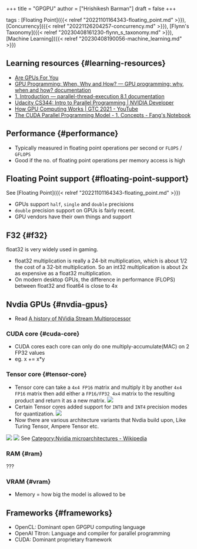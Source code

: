 +++
title = "GPGPU"
author = ["Hrishikesh Barman"]
draft = false
+++

tags
: [Floating Point]({{< relref "20221101164343-floating_point.md" >}}), [Concurrency]({{< relref "20221126204257-concurrency.md" >}}), [Flynn's Taxonomy]({{< relref "20230408161230-flynn_s_taxonomy.md" >}}), [Machine Learning]({{< relref "20230408190056-machine_learning.md" >}})


## Learning resources {#learning-resources}

-   [Are GPUs For You](http://lava.cs.virginia.edu/gpu_summary.html)
-   [GPU Programming: When, Why and How? — GPU programming: why, when and how? documentation](https://enccs.github.io/gpu-programming/)
-   [1. Introduction — parallel-thread-execution 8.1 documentation](https://docs.nvidia.com/cuda/parallel-thread-execution/index.html)
-   [Udacity CS344: Intro to Parallel Programming | NVIDIA Developer](https://developer.nvidia.com/udacity-cs344-intro-parallel-programming)
-   [How GPU Computing Works | GTC 2021 - YouTube](https://www.youtube.com/watch?v=3l10o0DYJXg)
-   [The CUDA Parallel Programming Model - 1. Concepts - Fang's Notebook](https://nichijou.co/cuda1/)


## Performance {#performance}

-   Typically measured in floating point operations per second or `FLOPS` / `GFLOPS`
-   Good if the no. of floating point operations per memory access is high


## Floating Point support {#floating-point-support}

See [Floating Point]({{< relref "20221101164343-floating_point.md" >}})

-   GPUs support `half`, `single` and `double` precisions
-   `double` precision support on GPUs is fairly recent.
-   GPU vendors have their own things and support


## F32 {#f32}

float32 is very widely used in gaming.

-   float32 multiplication is really a 24-bit multiplication, which is about 1/2 the cost of a 32-bit multiplication. So an int32 multiplication is about 2x as expensive as a float32 multiplication.
-   On modern desktop GPUs, the difference in performance (FLOPS) between float32 and float64 is close to 4x


## Nvdia GPUs {#nvdia-gpus}

-   Read [A history of NVidia Stream Multiprocessor](https://fabiensanglard.net/cuda/index.html)


### CUDA core {#cuda-core}

-   CUDA cores each core can only do one multiply-accumulate(MAC) on 2 FP32 values
-   eg. x += x\*y


### Tensor core {#tensor-core}

-   Tensor core can take a `4x4 FP16` matrix and multiply it by another `4x4 FP16` matrix then add either a `FP16/FP32 4x4` matrix to the resulting product and return it as a new matrix.
    ![](/ox-hugo/20230408051445-gpgpu-757935764.png)
-   Certain Tensor cores added support for `INT8` and `INT4` precision modes for quantization.
    ![](/ox-hugo/20230408051445-gpgpu-1482695540.png)
-   Now there are various architecture variants that Nvdia build upon, Like Turing Tensor, Ampere Tensor etc.

![](/ox-hugo/20230408051445-gpgpu-468904839.png)
![](/ox-hugo/20230408051445-gpgpu-806194578.png)
See [Category:Nvidia microarchitectures - Wikipedia](https://en.wikipedia.org/wiki/Category:Nvidia_microarchitectures)


### RAM {#ram}

???


### VRAM {#vram}

-   Memory = how big the model is allowed to be


## Frameworks {#frameworks}

-   OpenCL: Dominant open GPGPU computing language
-   OpenAI Titron: Language and compiler for parallel programming
-   CUDA: Dominant proprietary framework
